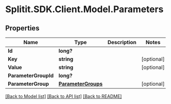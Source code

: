 # Splitit.SDK.Client.Model.Parameters
## Properties

Name | Type | Description | Notes
------------ | ------------- | ------------- | -------------
**Id** | **long?** |  | 
**Key** | **string** |  | [optional] 
**Value** | **string** |  | [optional] 
**ParameterGroupId** | **long?** |  | 
**ParameterGroup** | [**ParameterGroups**](ParameterGroups.md) |  | [optional] 

[[Back to Model list]](../README.md#documentation-for-models) [[Back to API list]](../README.md#documentation-for-api-endpoints) [[Back to README]](../README.md)

